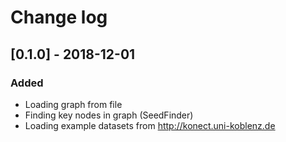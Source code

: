 # Change log

## [0.1.0] - 2018-12-01

### Added
- Loading graph from file
- Finding key nodes in graph (SeedFinder)
- Loading example datasets from http://konect.uni-koblenz.de
